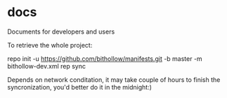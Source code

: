 # docs
Documents for developers and users

To retrieve the whole project:

repo init -u https://github.com/bithollow/manifests.git -b master -m bithollow-dev.xml
rep sync

Depends on network conditation, it may take couple of hours to finish the syncronization, you'd better do it in the midnight:)
